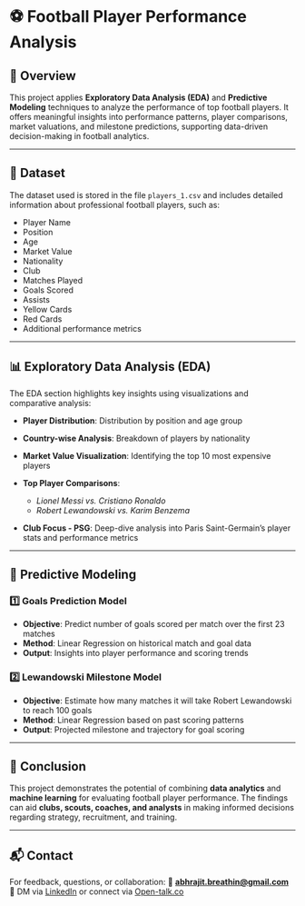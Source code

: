 # ⚽ Football Player Performance Analysis

## 📌 Overview

This project applies **Exploratory Data Analysis (EDA)** and **Predictive Modeling** techniques to analyze the performance of top football players. It offers meaningful insights into performance patterns, player comparisons, market valuations, and milestone predictions, supporting data-driven decision-making in football analytics.

---

## 📂 Dataset

The dataset used is stored in the file `players_1.csv` and includes detailed information about professional football players, such as:

* Player Name
* Position
* Age
* Market Value
* Nationality
* Club
* Matches Played
* Goals Scored
* Assists
* Yellow Cards
* Red Cards
* Additional performance metrics

---

## 📊 Exploratory Data Analysis (EDA)

The EDA section highlights key insights using visualizations and comparative analysis:

* **Player Distribution**: Distribution by position and age group
* **Country-wise Analysis**: Breakdown of players by nationality
* **Market Value Visualization**: Identifying the top 10 most expensive players
* **Top Player Comparisons**:

  * *Lionel Messi vs. Cristiano Ronaldo*
  * *Robert Lewandowski vs. Karim Benzema*
* **Club Focus - PSG**: Deep-dive analysis into Paris Saint-Germain’s player stats and performance metrics

---

## 🤖 Predictive Modeling

### 1️⃣ Goals Prediction Model

* **Objective**: Predict number of goals scored per match over the first 23 matches
* **Method**: Linear Regression on historical match and goal data
* **Output**: Insights into player performance and scoring trends

### 2️⃣ Lewandowski Milestone Model

* **Objective**: Estimate how many matches it will take Robert Lewandowski to reach 100 goals
* **Method**: Linear Regression based on past scoring patterns
* **Output**: Projected milestone and trajectory for goal scoring

---

## 🏁 Conclusion

This project demonstrates the potential of combining **data analytics** and **machine learning** for evaluating football player performance. The findings can aid **clubs, scouts, coaches, and analysts** in making informed decisions regarding strategy, recruitment, and training.

---

## 📬 Contact

For feedback, questions, or collaboration:
📧 **[abhrajit.breathin@gmail.com](mailto:abhrajit.breathin@gmail.com)**
📩 DM via [LinkedIn](https://www.linkedin.com) or connect via [Open-talk.co](https://open-talk.co)


